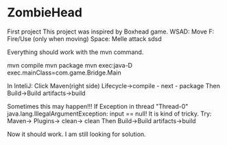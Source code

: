 # ZombieHead
First project
This project was inspired by Boxhead game.
  WSAD:   Move
  F:      Fire/Use (only when moving)
  Space:  Melle attack  sdsd
  
Everything should work with the mvn command.

mvn compile
mvn package
mvn exec:java-D exec.mainClass=com.game.Bridge.Main

In InteliJ:
Click Maven(right side)
Lifecycle->compile - next - package
Then Build->Build artifacts->build

Sometimes this may happen!!!
If Exception in thread "Thread-0" java.lang.IllegalArgumentException: input == null!
It is kind of tricky.
Try:
Maven-> Plugins-> clean-> clean 
Then Build->Build artifacts->build

Now it should work. I am still looking for solution. 
